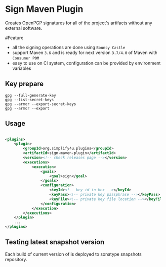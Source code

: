 # Sign Maven Plugin 

Creates OpenPGP signatures for all of the project's artifacts
without any external software.

#Feature 

 - all the signing operations are done using `Bouncy Castle`
 - support Maven `3.6` and is ready for next version `3.7/4.0` of Maven  with `Consumer POM`
 - easy to use on CI system, configuration can be provided by environment variables 

## Key prepare

    gpg --full-generate-key
    gpg --list-secret-keys
    gpg --armor --export-secret-keys
    gpg --armor --export 

## Usage
```xml

<plugins>
    <plugin>
        <groupId>org.simplify4u.plugins</groupId>
        <artifactId>sign-maven-plugin</artifactId>
        <version><!-- check releases page --></version>
        <executions>
            <execution>
                <goals>
                    <goal>sign</goal>
                </goals>
                <configuration>
                    <keyId><!-- key id in hex --></keyId>
                    <keyPass><!-- private key passphrase --></keyPass>
                    <keyFile><!-- private key file location --></keyFile>
                </configuration>
            </execution>
        </executions>
    </plugin>
    ...
</plugins>
```
## Testing latest snapshot version

Each build of current version of is deployed to sonatype snapshots repository.
